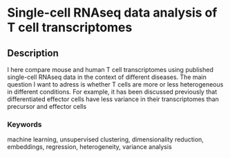 # Single-cell RNAseq data analysis of T cell transcriptomes
## Description
I here compare mouse and human T cell transcriptomes using published single-cell RNAseq data in the context of different diseases.
The main question I want to adress is whether T cells are more or less heterogeneous in different conditions.
For example, it has been discussed previously that differentiated effector cells have less variance in their transcriptomes than precursor and effector cells
### Keywords
machine learning, unsupervised clustering, dimensionality reduction, embeddings, regression, heterogeneity, variance analysis
